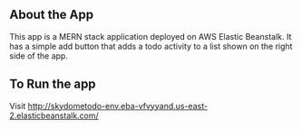 ## About the App

This app is a MERN stack application deployed on AWS Elastic Beanstalk. It has a simple add button that adds a todo activity to a list shown on the right side of the app.

## To Run the app

Visit http://skydometodo-env.eba-vfvyyand.us-east-2.elasticbeanstalk.com/

